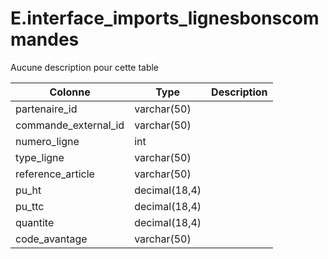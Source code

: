 # E.interface_imports_lignesbonscommandes

Aucune description pour cette table

Colonne|Type|Description
---|---|---
partenaire_id|varchar(50)|
commande_external_id|varchar(50)|
numero_ligne|int|
type_ligne|varchar(50)|
reference_article|varchar(50)|
pu_ht|decimal(18,4)|
pu_ttc|decimal(18,4)|
quantite|decimal(18,4)|
code_avantage|varchar(50)|
